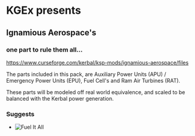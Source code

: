 # KGEx presents
## Ignamious Aerospace's
### one part to rule them all...

https://www.curseforge.com/kerbal/ksp-mods/ignamious-aerospace/files



The parts included in this pack, are Auxiliary Power Units (APU) / Emergency Power Units (EPU), Fuel Cell's and Ram Air Turbines (RAT).

These parts will be modeled off real world equivalence, and scaled to be balanced with the Kerbal power generation. 

### Suggests
 * ![Fuel It All](https://www.curseforge.com/kerbal/ksp-mods/fuel-it-all/files/2233037)
